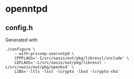 # openntpd

## config.h
Generated with

	./configure \
		--with-privsep-user=ntpd \
		CPPFLAGS='-I/src/oasis/out/pkg/libressl/include' \
		LDFLAGS='-L/src/oasis/out/pkg/libressl -L/src/oasis/out/pkg/openbsd' \
		LIBS='-ltls -lssl -lcrypto -lbsd -lcrypto-sha'
